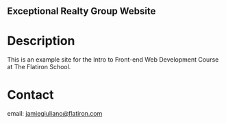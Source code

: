 Exceptional Realty Group Website
---

# Description

This is an example site for the Intro to Front-end Web Development Course at The Flatiron School.

# Contact

email: jamiegiuliano@flatiron.com
